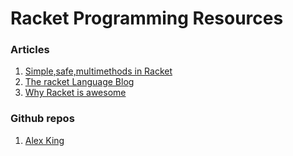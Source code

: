# Racket Programming Resources

### Articles
1. [Simple,safe,multimethods in Racket](http://lexi-lambda.github.io/blog/2016/02/18/simple-safe-multimethods-in-racket/)
2. [The racket Language Blog](http://blog.racket-lang.org/)
3. [Why Racket is awesome](http://paulosuzart.github.io/blog/2015/04/02/why-racket-is-awesome/)

### Github repos
1. [Alex King](https://github.com/lexi-lambda?tab=repositories)
